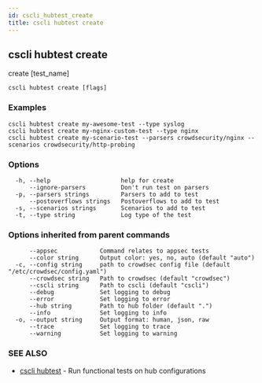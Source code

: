 ```yaml
---
id: cscli_hubtest_create
title: cscli hubtest create
---
```

## cscli hubtest create

create [test_name]

```
cscli hubtest create [flags]
```

### Examples

```
cscli hubtest create my-awesome-test --type syslog
cscli hubtest create my-nginx-custom-test --type nginx
cscli hubtest create my-scenario-test --parsers crowdsecurity/nginx --scenarios crowdsecurity/http-probing
```

### Options

```
  -h, --help                    help for create
      --ignore-parsers          Don't run test on parsers
  -p, --parsers strings         Parsers to add to test
      --postoverflows strings   Postoverflows to add to test
  -s, --scenarios strings       Scenarios to add to test
  -t, --type string             Log type of the test
```

### Options inherited from parent commands

```
      --appsec            Command relates to appsec tests
      --color string      Output color: yes, no, auto (default "auto")
  -c, --config string     path to crowdsec config file (default "/etc/crowdsec/config.yaml")
      --crowdsec string   Path to crowdsec (default "crowdsec")
      --cscli string      Path to cscli (default "cscli")
      --debug             Set logging to debug
      --error             Set logging to error
      --hub string        Path to hub folder (default ".")
      --info              Set logging to info
  -o, --output string     Output format: human, json, raw
      --trace             Set logging to trace
      --warning           Set logging to warning
```

### SEE ALSO

* [cscli hubtest](/cscli/cscli_hubtest.md)	 - Run functional tests on hub configurations

